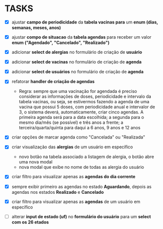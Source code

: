 # TASKS

- [x] ajustar **campo de periodicidade** da **tabela vacinas para** um **enum (dias, semanas, meses, anos)**

- [x] ajustar **compo de situacao** da **tabela agendas** para receber um valor **enum ("Agendado", "Cancelado", "Realizado")**

- [x] adicionar **select de alergias** no formulário de criação de **usuário**

- [x] adicionar **select de vacinas** no formulário de criação de **agenda**

- [x] adicionar **select de usuários** no formulário de criação de **agenda**

- [x] refatorar **handler de criação de agendas**
    
    - Regra: sempre que uma vacinação for agendada é preciso considerar as informações de doses, periodicidade e intervalo da tabela vacinas, ou seja, se estivermos fazendo a agenda de uma vacina que possui 5 doses, com periodicidade anual e intervalor de 3, o sistema deverá, automaticamente, criar cinco agendas. A primeira agenda será para a data escolhida; a segunda para o mesmo dia/mês (se possível) e três anos a frente; a terceira/quarta/quinta para daqui a 6 anos, 9 anos e 12 anos

- [x] criar opções de marcar agenda como "Cancelada" ou "Realizada"

- [x] criar visualização das **alergias** de um usuário em específico
    
    - novo botão na tabela associado a listagem de alergia, o botão abre uma nova modal
    - nova modal que exibe no nome de todas as alergia do usuário

- [x] criar filtro para visualizar apenas as **agendas do dia corrente**

- [x] sempre exibir primeiro as agendas no estado **Aguardando**, depois as agendas nos estados **Realizado** e **Cancelado**

- [x] criar filtro para visualizar apenas as **agendas** de um usuário em específico

- [ ] alterar **input de estado (uf)** no **formulário do usuário** para um **select com os 26 etados**
